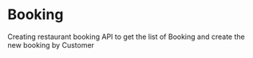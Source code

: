 # Booking
Creating restaurant booking API to get the list of Booking and create the new booking by Customer
